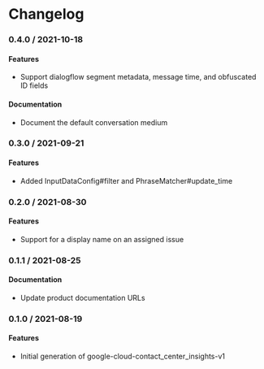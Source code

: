 # Changelog

### 0.4.0 / 2021-10-18

#### Features

* Support dialogflow segment metadata, message time, and obfuscated ID fields

#### Documentation

* Document the default conversation medium

### 0.3.0 / 2021-09-21

#### Features

* Added InputDataConfig#filter and PhraseMatcher#update_time

### 0.2.0 / 2021-08-30

#### Features

* Support for a display name on an assigned issue

### 0.1.1 / 2021-08-25

#### Documentation

* Update product documentation URLs

### 0.1.0 / 2021-08-19

#### Features

* Initial generation of google-cloud-contact_center_insights-v1
